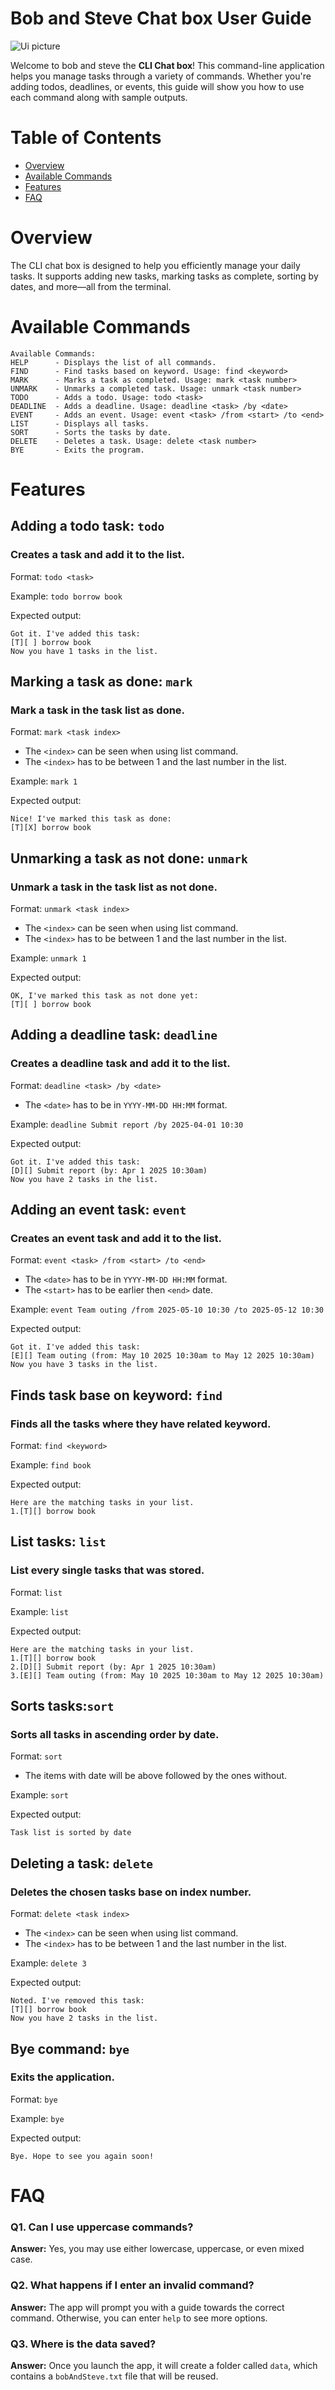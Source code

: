 # Bob and Steve Chat box User Guide

![Ui picture](./Ui.png)

Welcome to bob and steve the **CLI Chat box**! This command-line application helps you manage tasks through a variety of commands. Whether you're adding todos, deadlines, or events, this guide will show you how to use each command along with sample outputs.

# Table of Contents

- [Overview](#overview)
- [Available Commands](#available-commands)
- [Features](#features)
- [FAQ](#faq)

# Overview

The CLI chat box is designed to help you efficiently manage your daily tasks. It supports adding new tasks, marking tasks as complete, sorting by dates, and more—all from the terminal.

# Available Commands

```plaintext
Available Commands:
HELP      - Displays the list of all commands.
FIND      - Find tasks based on keyword. Usage: find <keyword>
MARK      - Marks a task as completed. Usage: mark <task number>
UNMARK    - Unmarks a completed task. Usage: unmark <task number>
TODO      - Adds a todo. Usage: todo <task>
DEADLINE  - Adds a deadline. Usage: deadline <task> /by <date>
EVENT     - Adds an event. Usage: event <task> /from <start> /to <end>
LIST      - Displays all tasks.
SORT      - Sorts the tasks by date.
DELETE    - Deletes a task. Usage: delete <task number>
BYE       - Exits the program.
```
# Features

## Adding a todo task: ```todo```
### Creates a task and add it to the list.
Format: `todo <task>`

Example: `todo borrow book`

Expected output:
```
Got it. I've added this task:
[T][ ] borrow book
Now you have 1 tasks in the list.
```

## Marking a task as done: ```mark```
### Mark a task in the task list as done.
Format: `mark <task index>`
- The `<index>` can be seen when using list command.
- The `<index>` has to be between 1 and the last number in the list.

Example: `mark 1`

Expected output:
```
Nice! I've marked this task as done:
[T][X] borrow book
```

## Unmarking a task as not done: ```unmark```
### Unmark a task in the task list as not done.
Format: `unmark <task index>`
- The `<index>` can be seen when using list command.
- The `<index>` has to be between 1 and the last number in the list.

Example: `unmark 1`

Expected output:
```
OK, I've marked this task as not done yet:
[T][ ] borrow book
```
## Adding a deadline task: ```deadline```
### Creates a deadline task and add it to the list.
Format: `deadline <task> /by <date>`
- The `<date>` has to be in `YYYY-MM-DD HH:MM` format.

Example: `deadline Submit report /by 2025-04-01 10:30`

Expected output:
```
Got it. I've added this task:
[D][] Submit report (by: Apr 1 2025 10:30am)
Now you have 2 tasks in the list.
```
## Adding an event task: ```event```
### Creates an event task and add it to the list.
Format: `event <task> /from <start> /to <end>`
- The `<date>` has to be in `YYYY-MM-DD HH:MM` format.
- The `<start>` has to be earlier then `<end>` date.

Example: `event Team outing /from 2025-05-10 10:30 /to 2025-05-12 10:30`

Expected output:
```
Got it. I've added this task:
[E][] Team outing (from: May 10 2025 10:30am to May 12 2025 10:30am)
Now you have 3 tasks in the list.
```

## Finds task base on keyword: ```find```
### Finds all the tasks where they have related keyword.
Format: `find <keyword>`

Example: `find book`

Expected output:
```
Here are the matching tasks in your list.
1.[T][] borrow book
```

## List tasks: ```list```
### List every single tasks that was stored.
Format: `list`

Example: `list`

Expected output:
```
Here are the matching tasks in your list.
1.[T][] borrow book
2.[D][] Submit report (by: Apr 1 2025 10:30am)
3.[E][] Team outing (from: May 10 2025 10:30am to May 12 2025 10:30am)
```
## Sorts tasks:```sort```
###  Sorts all tasks in ascending order by date.
Format: `sort`
- The items with date will be above followed by the ones without.

Example: `sort`

Expected output:
```
Task list is sorted by date
```
## Deleting a task: ```delete```
### Deletes the chosen tasks base on index number.
Format: `delete <task index>`
- The `<index>` can be seen when using list command.
- The `<index>` has to be between 1 and the last number in the list.

Example: `delete 3`

Expected output:
```
Noted. I've removed this task:
[T][] borrow book
Now you have 2 tasks in the list.
```

## Bye command: ```bye```
### Exits the application.
Format: `bye`

Example: `bye`

Expected output:
```
Bye. Hope to see you again soon!
```
# FAQ

### Q1. Can I use uppercase commands?
**Answer:** Yes, you may use either lowercase, uppercase, or even mixed case.

### Q2. What happens if I enter an invalid command?
**Answer:** The app will prompt you with a guide towards the correct command. Otherwise, you can enter `help`
to see more options.

### Q3. Where is the data saved?
**Answer:** Once you launch the app, it will create a folder called `data`, which contains a `bobAndSteve.txt`
file that will be reused.